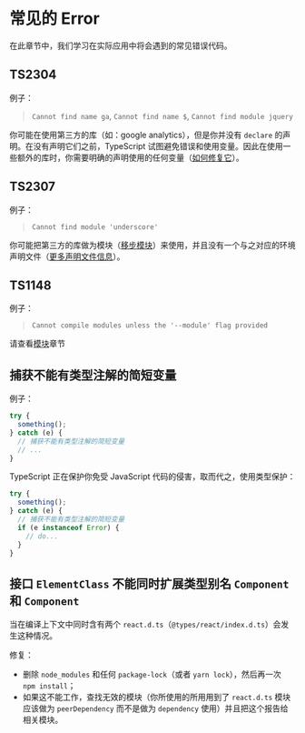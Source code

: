 # 常见的 Error

在此章节中，我们学习在实际应用中将会遇到的常见错误代码。

## TS2304

例子：

> `Cannot find name ga`, `Cannot find name $`, `Cannot find module jquery`

你可能在使用第三方的库（如：google analytics），但是你并没有 `declare` 的声明。在没有声明它们之前，TypeScript 试图避免错误和使用变量。因此在使用一些额外的库时，你需要明确的声明使用的任何变量（[如何修复它](../typings/ambient.md)）。

## TS2307

例子：

> `Cannot find module 'underscore'`

你可能把第三方的库做为模块（[移步模块](../project/modules.md)）来使用，并且没有一个与之对应的环境声明文件（[更多声明文件信息](../typings/ambient.md)）。

## TS1148

例子：

> `Cannot compile modules unless the '--module' flag provided`

请查看[模块](../project/modules.md)章节

## 捕获不能有类型注解的简短变量

例子：

```ts
try {
  something();
} catch (e) {
  // 捕获不能有类型注解的简短变量
  // ...
}
```

TypeScript 正在保护你免受 JavaScript 代码的侵害，取而代之，使用类型保护：

```ts
try {
  something();
} catch (e) {
  // 捕获不能有类型注解的简短变量
  if (e instanceof Error) {
    // do...
  }
}
```

## 接口 `ElementClass` 不能同时扩展类型别名 `Component` 和 `Component`

当在编译上下文中同时含有两个 `react.d.ts`（`@types/react/index.d.ts`）会发生这种情况。

修复：

- 删除 `node_modules` 和任何 `package-lock`（或者 `yarn lock`），然后再一次 `npm install`；
- 如果这不能工作，查找无效的模块（你所使用的所用用到了 `react.d.ts` 模块应该做为 `peerDependency` 而不是做为 `dependency` 使用）并且把这个报告给相关模块。
